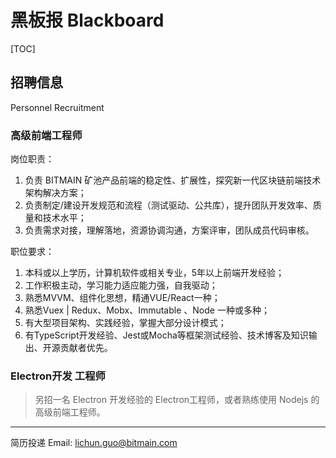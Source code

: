 # 黑板报 Blackboard
 
[TOC]


## 招聘信息
Personnel Recruitment

### 高级前端工程师

岗位职责：

1. 负责 BITMAIN 矿池产品前端的稳定性、扩展性，探究新一代区块链前端技术架构解决方案；
2. 负责制定/建设开发规范和流程（测试驱动、公共库），提升团队开发效率、质量和技术水平；
3. 负责需求对接，理解落地，资源协调沟通，方案评审，团队成员代码审核。

职位要求：
1. 本科或以上学历，计算机软件或相关专业，5年以上前端开发经验；
2. 工作积极主动，学习能力适应能力强，自我驱动；
3. 熟悉MVVM、组件化思想，精通VUE/React一种；
4. 熟悉Vuex | Redux、Mobx、Immutable 、Node 一种或多种；
5. 有大型项目架构、实践经验，掌握大部分设计模式；
6. 有TypeScript开发经验、Jest或Mocha等框架测试经验、技术博客及知识输出、开源贡献者优先。


### Electron开发 工程师

> 另招一名 Electron 开发经验的 Electron工程师，或者熟练使用 Nodejs 的高级前端工程师。



***

简历投递 Email:   lichun.guo@bitmain.com 

